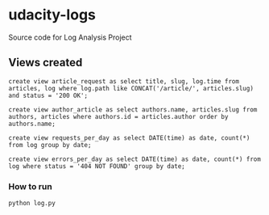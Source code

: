 # udacity-logs
Source code for Log Analysis Project

## Views created

```
create view article_request as select title, slug, log.time from articles, log where log.path like CONCAT('/article/', articles.slug) and status = '200 OK';
```

```
create view author_article as select authors.name, articles.slug from authors, articles where authors.id = articles.author order by authors.name;
```

```
create view requests_per_day as select DATE(time) as date, count(*) from log group by date;
```

```
create view errors_per_day as select DATE(time) as date, count(*) from log where status = '404 NOT FOUND' group by date;
```

### How to run
```
python log.py
```